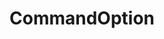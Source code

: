 ---
layout: default
title: CommandOption
parent: Options
grand_parent: Structory
back_to_top: true
back_to_top_text: "Back to top"
---